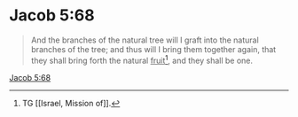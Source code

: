 # Jacob 5:68

> And the branches of the natural tree will I graft into the natural branches of the tree; and thus will I bring them together again, that they shall bring forth the natural <u>fruit</u>[^a], and they shall be one.

[Jacob 5:68](https://www.churchofjesuschrist.org/study/scriptures/bofm/jacob/5?lang=eng&id=p68#p68)


[^a]: TG [[Israel, Mission of]].

